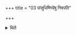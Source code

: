 +++
title = "03 पांसुधिष्णियेषु निवपति"

+++

<details><summary>थिते</summary>

पांसुधिष्णियेषु निवपति ३
</details>
